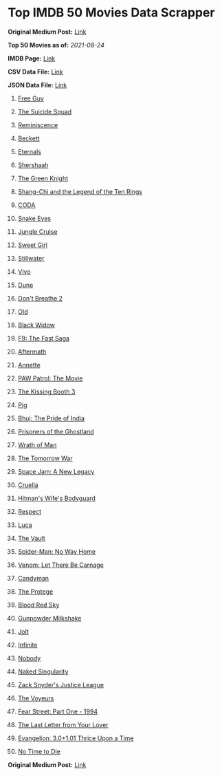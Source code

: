 # Top IMDB 50 Movies Data Scrapper

**Original Medium Post:** [Link](https://medium.com/@nishantsahoo/which-movie-should-i-watch-5c83a3c0f5b1) 

**Top 50 Movies as of:** _2021-08-24_

**IMDB Page:** [Link](http://www.imdb.com/search/title?release_date=2021,2021&title_type=feature)

**CSV Data File:** [Link](/Data/data.csv)

**JSON Data File:** [Link](/Data/data.json)

1. [Free Guy](https://www.imdb.com/title/tt6264654/?ref_=adv_li_tt)

2. [The Suicide Squad](https://www.imdb.com/title/tt6334354/?ref_=adv_li_tt)

3. [Reminiscence](https://www.imdb.com/title/tt3272066/?ref_=adv_li_tt)

4. [Beckett](https://www.imdb.com/title/tt10230994/?ref_=adv_li_tt)

5. [Eternals](https://www.imdb.com/title/tt9032400/?ref_=adv_li_tt)

6. [Shershaah](https://www.imdb.com/title/tt10295212/?ref_=adv_li_tt)

7. [The Green Knight](https://www.imdb.com/title/tt9243804/?ref_=adv_li_tt)

8. [Shang-Chi and the Legend of the Ten Rings](https://www.imdb.com/title/tt9376612/?ref_=adv_li_tt)

9. [CODA](https://www.imdb.com/title/tt10366460/?ref_=adv_li_tt)

10. [Snake Eyes](https://www.imdb.com/title/tt8404256/?ref_=adv_li_tt)

11. [Jungle Cruise](https://www.imdb.com/title/tt0870154/?ref_=adv_li_tt)

12. [Sweet Girl](https://www.imdb.com/title/tt10731768/?ref_=adv_li_tt)

13. [Stillwater](https://www.imdb.com/title/tt10696896/?ref_=adv_li_tt)

14. [Vivo](https://www.imdb.com/title/tt6338498/?ref_=adv_li_tt)

15. [Dune](https://www.imdb.com/title/tt1160419/?ref_=adv_li_tt)

16. [Don't Breathe 2](https://www.imdb.com/title/tt6246322/?ref_=adv_li_tt)

17. [Old](https://www.imdb.com/title/tt10954652/?ref_=adv_li_tt)

18. [Black Widow](https://www.imdb.com/title/tt3480822/?ref_=adv_li_tt)

19. [F9: The Fast Saga](https://www.imdb.com/title/tt5433138/?ref_=adv_li_tt)

20. [Aftermath](https://www.imdb.com/title/tt10691162/?ref_=adv_li_tt)

21. [Annette](https://www.imdb.com/title/tt6217926/?ref_=adv_li_tt)

22. [PAW Patrol: The Movie](https://www.imdb.com/title/tt11832046/?ref_=adv_li_tt)

23. [The Kissing Booth 3](https://www.imdb.com/title/tt12783454/?ref_=adv_li_tt)

24. [Pig](https://www.imdb.com/title/tt11003218/?ref_=adv_li_tt)

25. [Bhuj: The Pride of India](https://www.imdb.com/title/tt10062556/?ref_=adv_li_tt)

26. [Prisoners of the Ghostland](https://www.imdb.com/title/tt6372694/?ref_=adv_li_tt)

27. [Wrath of Man](https://www.imdb.com/title/tt11083552/?ref_=adv_li_tt)

28. [The Tomorrow War](https://www.imdb.com/title/tt9777666/?ref_=adv_li_tt)

29. [Space Jam: A New Legacy](https://www.imdb.com/title/tt3554046/?ref_=adv_li_tt)

30. [Cruella](https://www.imdb.com/title/tt3228774/?ref_=adv_li_tt)

31. [Hitman's Wife's Bodyguard](https://www.imdb.com/title/tt8385148/?ref_=adv_li_tt)

32. [Respect](https://www.imdb.com/title/tt2452150/?ref_=adv_li_tt)

33. [Luca](https://www.imdb.com/title/tt12801262/?ref_=adv_li_tt)

34. [The Vault](https://www.imdb.com/title/tt9742794/?ref_=adv_li_tt)

35. [Spider-Man: No Way Home](https://www.imdb.com/title/tt10872600/?ref_=adv_li_tt)

36. [Venom: Let There Be Carnage](https://www.imdb.com/title/tt7097896/?ref_=adv_li_tt)

37. [Candyman](https://www.imdb.com/title/tt9347730/?ref_=adv_li_tt)

38. [The Protege](https://www.imdb.com/title/tt6079772/?ref_=adv_li_tt)

39. [Blood Red Sky](https://www.imdb.com/title/tt6402468/?ref_=adv_li_tt)

40. [Gunpowder Milkshake](https://www.imdb.com/title/tt8368408/?ref_=adv_li_tt)

41. [Jolt](https://www.imdb.com/title/tt10228134/?ref_=adv_li_tt)

42. [Infinite](https://www.imdb.com/title/tt6654210/?ref_=adv_li_tt)

43. [Nobody](https://www.imdb.com/title/tt7888964/?ref_=adv_li_tt)

44. [Naked Singularity](https://www.imdb.com/title/tt9598214/?ref_=adv_li_tt)

45. [Zack Snyder's Justice League](https://www.imdb.com/title/tt12361974/?ref_=adv_li_tt)

46. [The Voyeurs](https://www.imdb.com/title/tt11235772/?ref_=adv_li_tt)

47. [Fear Street: Part One - 1994](https://www.imdb.com/title/tt6566576/?ref_=adv_li_tt)

48. [The Last Letter from Your Lover](https://www.imdb.com/title/tt1893273/?ref_=adv_li_tt)

49. [Evangelion: 3.0+1.01 Thrice Upon a Time](https://www.imdb.com/title/tt2458948/?ref_=adv_li_tt)

50. [No Time to Die](https://www.imdb.com/title/tt2382320/?ref_=adv_li_tt)

**Original Medium Post:** [Link](https://medium.com/@nishantsahoo/which-movie-should-i-watch-5c83a3c0f5b1) 
